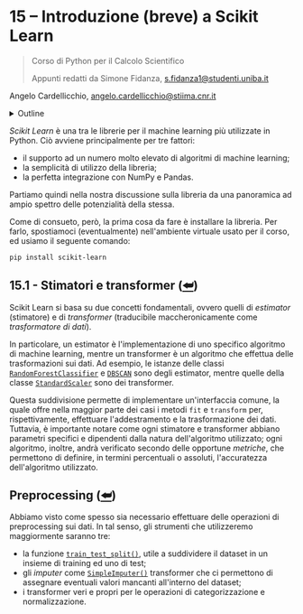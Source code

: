# 15 – Introduzione (breve) a Scikit Learn

> Corso di Python per il Calcolo Scientifico
>
> Appunti redatti da Simone Fidanza, s.fidanza1@studenti.uniba.it

Angelo Cardellicchio, angelo.cardellicchio@stiima.cnr.it

<details>
    <summary>Outline</summary>

<a name="top"></a>

<!-- TOC -->

1. [15 – Introduzione (breve) a Scikit Learn](#15--introduzione-breve-a-scikit-learn)
   1. [15.1 - Stimatori e transformer (⮨)](#151---stimatori-e-transformer-)
   2. [Preprocessing (⮨)](#preprocessing-)

<!-- /TOC -->

</details>

_Scikit Learn_ è una tra le librerie per il machine learning più utilizzate in
Python. Ciò avviene principalmente per tre fattori:

- il supporto ad un numero molto elevato di algoritmi di machine learning;
- la semplicità di utilizzo della libreria;
- la perfetta integrazione con NumPy e Pandas.

Partiamo quindi nella nostra discussione sulla libreria da una panoramica ad
ampio spettro delle potenzialità della stessa.

Come di consueto, però, la prima cosa da fare è installare la libreria. Per
farlo, spostiamoci (eventualmente) nell'ambiente virtuale usato per il corso,
ed usiamo il seguente comando:

```sh
pip install scikit-learn
```

## 15.1 - Stimatori e transformer ([⮨](#top))

Scikit Learn si basa su due concetti fondamentali, ovvero quelli di _estimator_
(stimatore) e di _transformer_ (traducibile maccheronicamente come
_trasformatore di dati_).

In particolare, un estimator è l'implementazione di uno specifico algoritmo di
machine learning, mentre un transformer è un algoritmo che effettua delle
trasformazioni sui dati. Ad esempio, le istanze delle classi [`RandomForestClassifier`](https://scikit-learn.org/stable/modules/generated/sklearn.ensemble.RandomForestClassifier.html)
e [`DBSCAN`](http://scikit-learn.org/stable/modules/generated/sklearn.cluster.DBSCAN.html)
sono degli estimator, mentre quelle della classe [`StandardScaler`](http://scikit-learn.org/stable/modules/generated/sklearn.preprocessing.StandardScaler.html)
sono dei transformer.

Questa suddivisione permette di implementare un'interfaccia comune, la quale
offre nella maggior parte dei casi i metodi `fit` e `transform` per,
rispettivamente, effettuare l'addestramento e la trasformazione dei dati.
Tuttavia, è importante notare come ogni stimatore e transformer abbiano
parametri specifici e dipendenti dalla natura dell'algoritmo utilizzato; ogni
algoritmo, inoltre, andrà verificato secondo delle opportune _metriche_, che
permettono di definire, in termini percentuali o assoluti, l'accuratezza
dell'algoritmo utilizzato.

## Preprocessing ([⮨](#top))

Abbiamo visto come spesso sia necessario effettuare delle operazioni di
preprocessing sui dati. In tal senso, gli strumenti che utilizzeremo
maggiormente saranno tre:

- la funzione [`train_test_split()`](http://scikit-learn.org/stable/modules/generated/sklearn.model_selection.train_test_split.html),
  utile a suddividere il dataset in un insieme di training ed uno di test;
- gli _imputer_ come [`SimpleImputer()`](https://scikit-learn.org/stable/modules/generated/sklearn.impute.SimpleImputer.html)
  transformer che ci permettono di assegnare eventuali valori mancanti
  all'interno del dataset;
- i transformer veri e propri per le operazioni di categorizzazione e
  normalizzazione.
